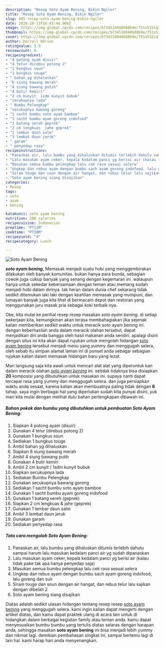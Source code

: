 ```yaml
---
description: "Resep Soto Ayam Bening, Bikin Ngiler"
title: "Resep Soto Ayam Bening, Bikin Ngiler"
slug: 405-resep-soto-ayam-bening-bikin-ngiler
date: 2020-10-13T16:43:44.906Z
image: https://img-global.cpcdn.com/recipes/b73451b048688b9e/751x532cq70/soto-ayam-bening-foto-resep-utama.jpg
thumbnail: https://img-global.cpcdn.com/recipes/b73451b048688b9e/751x532cq70/soto-ayam-bening-foto-resep-utama.jpg
cover: https://img-global.cpcdn.com/recipes/b73451b048688b9e/751x532cq70/soto-ayam-bening-foto-resep-utama.jpg
author: Darrell Obrien
ratingvalue: 3.9
reviewcount: 8
recipeingredient:
- "4 potong ayam disuir"
- "4 telur direbus potong 2"
- "1 bungkus soun"
- "1 bungkus touge"
- " bahan yg dihaluskan"
- "6 siung bawang merah"
- "4 siung bawang putih"
- "4 butir kemiri"
- "2 cm kunyit  1sdm kunyit bubuk"
- "secukupnya lada"
- " Bumbu Pelengkap"
- "secukupnya bawang goreng"
- "1 sacht bumbu soto ayam bamboe"
- "1 sacht bumbu ayam goreng indofood"
- "1 batang sereh geprek"
- "2 cm lengkuas  jahe geprek"
- "1 lembar daun salm"
- "3 lembat daun jeruk"
- " garam"
- " penyedap rasa"
recipeinstructions:
- "Panaskan air, lalu bumbu yang dihaluskan ditumis terlebih dahulu sampai harum lalu masukan kedalam panci air yg sudah dipanaskan"
- "Lalu masukan ayam ceker, kepala kedalam panci yg berisi air (kalau tidak pake tak apa hanya penyedap saja)"
- "Masukan semua bumbu pelengkap lalu cek rasa sesuai selera"
- "Ungkep dan rebus ayam dengan bumbu sach ayam goreng indofood, lalu goreng dan suir"
- "Siram touge dan soun dengan air hangat, dan rebus telur lalu sajikan dengan dibelah 2"
- "Soto ayam bening siang disajikan"
categories:
- Resep
tags:
- soto
- ayam
- bening

katakunci: soto ayam bening 
nutrition: 208 calories
recipecuisine: Indonesian
preptime: "PT11M"
cooktime: "PT38M"
recipeyield: "4"
recipecategory: Lunch

---
```



![Soto Ayam Bening](https://img-global.cpcdn.com/recipes/b73451b048688b9e/751x532cq70/soto-ayam-bening-foto-resep-utama.jpg)

<b><i>soto ayam bening</i></b>, Memasak menjadi suatu hobi yang menggembirakan dilakukan oleh banyak komunitas. bukan hanya para bunda, sebagian cowok juga cukup banyak yang senang dengan kegemaran ini. walaupun hanya untuk sekedar kebersamaan dengan teman atau memang sudah menjadi hobi dalam dirinya. tak heran dalam dunia chef sekarang tidak sedikit ditemukan laki laki dengan keahlian memasak yang mumpuni, dan lumayan banyak juga kita lihat di bermacam depot dan restoran yang menggunakan juru masak pria sebagai koki terbaik nya.



Oke, kita mulai ke perihal resep resep masakan <i>soto ayam bening</i>. di setiap pekerjaan kita, kemungkinan akan terasa membahagiakan jika sejenak kalian memberikan sedikit waktu untuk meracik soto ayam bening ini. dengan keberhasilan anda dalam meracik olahan tersebut, dapat menjadikan diri anda bangga oleh hasil makanan anda sendiri. apalagi disini dengan situs ini kita akan dapat rujukan untuk mengolah hidangan <u>soto ayam bening</u> tersebut menjadi menu yang yummy dan menggugah selera, oleh sebab itu simpan alamat laman ini di ponsel anda sebagai sebagian rujukan kalian dalam memasak hidangan baru yang lezat.


Mari langsung saja kita awali untuk mencari alat alat yang diperuntuk kan dalam meracik olahan <u><i>soto ayam bening</i></u> ini. setidak tidaknya bisa disiapkan <b>20</b> komposisi yang dibutuhkan untuk masakan ini. supaya nanti dapat tercapai rasa yang yummy dan menggugah selera. dan juga persiapkan waktu anda sesaat, karena kalian akan membuatnya paling tidak dengan <b>6</b> tahap. saya ingin berbagai hal yang diperlukan sudah kita punyai disini, yuk mari kita mulai dengan melihat dulu bahan perlengkapan dibawah ini.

<!--inarticleads1-->

##### Bahan pokok dan bumbu yang dibutuhkan untuk pembuatan Soto Ayam Bening:

1. Siapkan 4 potong ayam (disuir)
1. Gunakan 4 telur (direbus potong 2)
1. Gunakan 1 bungkus soun
1. Sediakan 1 bungkus touge
1. Ambil  bahan yg dihaluskan
1. Siapkan 6 siung bawang merah
1. Ambil 4 siung bawang putih
1. Gunakan 4 butir kemiri
1. Ambil 2 cm kunyit / 1sdm kunyit bubuk
1. Siapkan secukupnya lada
1. Sediakan  Bumbu Pelengkap
1. Gunakan secukupnya bawang goreng
1. Sediakan 1 sacht bumbu soto ayam bamboe
1. Gunakan 1 sacht bumbu ayam goreng indofood
1. Gunakan 1 batang sereh (geprek)
1. Siapkan 2 cm lengkuas &amp; jahe (geprek)
1. Gunakan 1 lembar daun salm
1. Ambil 3 lembat daun jeruk
1. Gunakan  garam
1. Sediakan  penyedap rasa




<!--inarticleads2-->

##### Tata cara mengolah Soto Ayam Bening:

1. Panaskan air, lalu bumbu yang dihaluskan ditumis terlebih dahulu sampai harum lalu masukan kedalam panci air yg sudah dipanaskan
1. Lalu masukan ayam ceker, kepala kedalam panci yg berisi air (kalau tidak pake tak apa hanya penyedap saja)
1. Masukan semua bumbu pelengkap lalu cek rasa sesuai selera
1. Ungkep dan rebus ayam dengan bumbu sach ayam goreng indofood, lalu goreng dan suir
1. Siram touge dan soun dengan air hangat, dan rebus telur lalu sajikan dengan dibelah 2
1. Soto ayam bening siang disajikan




Diatas adalah sedikit ulasan hidangan tentang resep resep <u>soto ayam bening</u> yang menggugah selera. kami ingin kalian dapat mengerti dengan artikel diatas, dan kamu dapat praktek ulang di acara lain untuk di hidangkan dalam berbagai kegiatan family atau teman anda. kamu dapat menyesuaikan bumbu bumbu yang tertulis diatas selaras dengan harapan anda, sehingga masakan <b>soto ayam bening</b> ini bisa menjadi lebih yummy dan nikmat lagi. demikian pembahasan singkat ini, sampai bertemu lagi di lain hal. kami harap hari anda menyenangkan.
